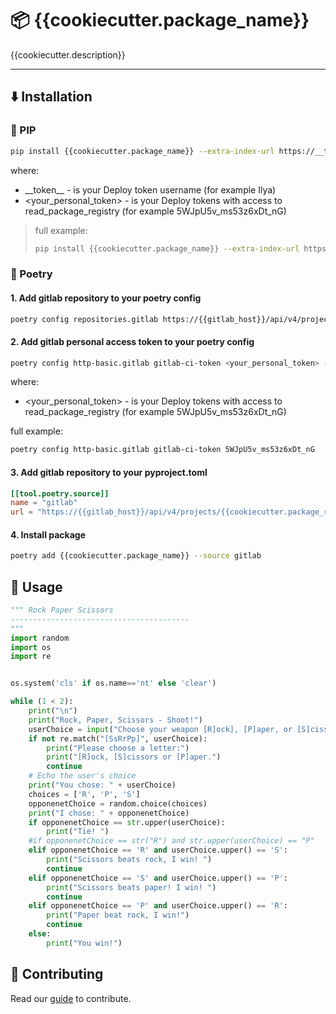 # 📦 {{cookiecutter.package_name}}

{{cookiecutter.description}}

---

## ⬇️ Installation

### 🐍 PIP

```bash
pip install {{cookiecutter.package_name}} --extra-index-url https://__token__:<your_personal_token>@{{gitlab_host}}/api/v4/projects/{{cookiecutter.package_registry_repository_id}}/packages/pypi/simple
```

where:

- \_\_token\_\_ - is your Deploy token username (for example Ilya)
- <your_personal_token> - is your Deploy tokens with access to
  read_package_registry (for example 5WJpU5v_ms53z6xDt_nG)

> full example:
>
> ```bash
> pip install {{cookiecutter.package_name}} --extra-index-url https://Ilya:5WJpU5v_ms53z6xDt_nG@{{gitlab_host}}/api/v4/projects/{{cookiecutter.package_registry_repository_id}}/packages/pypi/simple
> ```

### 🍯 Poetry

#### 1. Add gitlab repository to your poetry config

```bash
poetry config repositories.gitlab https://{{gitlab_host}}/api/v4/projects/{{cookiecutter.package_registry_repository_id}}/packages/pypi/simple --local
```

#### 2. Add gitlab personal access token to your poetry config

```bash
poetry config http-basic.gitlab gitlab-ci-token <your_personal_token> --local
```

where:

- <your_personal_token> - is your Deploy tokens with access to
  read_package_registry (for example 5WJpU5v_ms53z6xDt_nG)

full example:

```bash
poetry config http-basic.gitlab gitlab-ci-token 5WJpU5v_ms53z6xDt_nG
```

#### 3. Add gitlab repository to your pyproject.toml

```toml
[[tool.poetry.source]]
name = "gitlab"
url = "https://{{gitlab_host}}/api/v4/projects/{{cookiecutter.package_registry_repository_id}}/packages/pypi/simple/"
```

#### 4. Install package

```bash
poetry add {{cookiecutter.package_name}} --source gitlab
```

## 🎂 Usage

```python
""" Rock Paper Scissors
----------------------------------------
"""
import random
import os
import re


os.system('cls' if os.name=='nt' else 'clear')

while (1 < 2):
    print("\n")
    print("Rock, Paper, Scissors - Shoot!")
    userChoice = input("Choose your weapon [R]ock], [P]aper, or [S]cissors: ")
    if not re.match("[SsRrPp]", userChoice):
        print("Please choose a letter:")
        print("[R]ock, [S]cissors or [P]aper.")
        continue
    # Echo the user's choice
    print("You chose: " + userChoice)
    choices = ['R', 'P', 'S']
    opponenetChoice = random.choice(choices)
    print("I chose: " + opponenetChoice)
    if opponenetChoice == str.upper(userChoice):
        print("Tie! ")
    #if opponenetChoice == str("R") and str.upper(userChoice) == "P"
    elif opponenetChoice == 'R' and userChoice.upper() == 'S':
        print("Scissors beats rock, I win! ")
        continue
    elif opponenetChoice == 'S' and userChoice.upper() == 'P':
        print("Scissors beats paper! I win! ")
        continue
    elif opponenetChoice == 'P' and userChoice.upper() == 'R':
        print("Paper beat rock, I win!")
        continue
    else:
        print("You win!")
```

## 🎩 Contributing

Read our [guide](CONTRIBUTING.md) to contribute.
